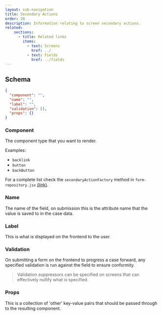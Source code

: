 ```yaml
---
layout: sub-navigation
title: Secondary Actions
order: 20
description: Information relating to screen secondary actions.
related:
    sections:
      - title: Related links
        items:
          - text: Screens
            href: ../
          - text: Fields
            href: ../fields
---
```

          
## Schema

```json
{
  "component": "",
  "name": "",
  "label": "",
  "validation": [],
  "props": {}
}
```

### Component

The component type that you want to render. 

Examples: 
- `backlink`
- `button`
- `backButton`

For a complete list check the `secondaryActionFactory` method in `form-repository.jsx` [(link)](https://github.com/UKHomeOffice/hocs-frontend/blob/main/src/shared/common/forms/form-repository.jsx).

### Name

The name of the field, on submission this is the attribute name that the value is saved to in the case data.

### Label

This is what is displayed on the frontend to the user. 

### Validation

On submitting a form on the frontend to progress a case forward, any specified validation is run against the field to ensure conformity.

> Validation suppressors can be specified on screens that can effectively nullify what is specified.

### Props

This is a collection of 'other' key-value pairs that should be passed through to the resulting component.
